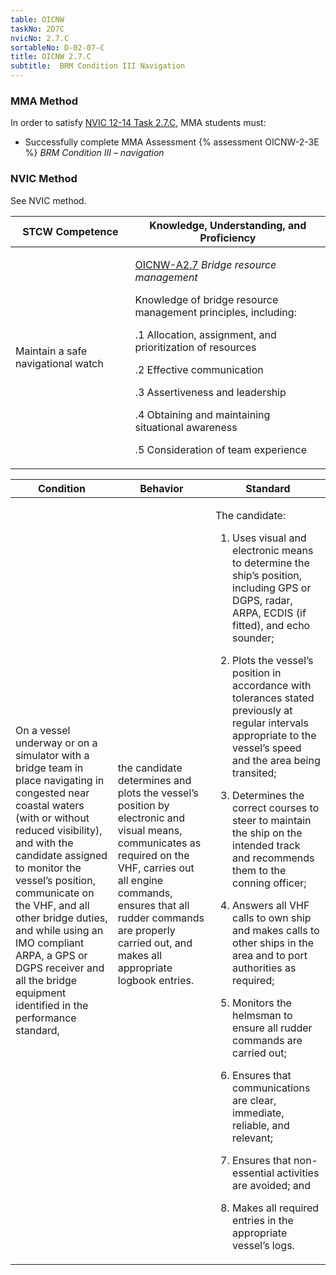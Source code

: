 ```yaml
---
table: OICNW
taskNo: 2D7C
nvicNo: 2.7.C 
sortableNo: D-02-07-C
title: OICNW 2.7.C 
subtitle:  BRM Condition III Navigation
---
```



### MMA Method

In order to satisfy  [NVIC 12-14  Task  2.7.C]({{site.baseurl}}/assets/images/nvic-12-14.pdf), MMA students must:

* Successfully complete MMA Assessment {% assessment OICNW-2-3E %} *BRM Condition III – navigation*


### NVIC Method

<a onclick="togglevisibility('nvic_methods')" >See NVIC method.</a>

<div id='nvic_methods' class='hide'>

<table>
<thead>
<tr>
<th class='forty'> STCW Competence </th>
<th class='sixty'> Knowledge, Understanding, and Proficiency </th>
</tr>
</thead>




<tbody>
<tr><td markdown='1'>

Maintain a safe navigational watch

</td><td markdown='1'>

[OICNW-A2.7]({{site.baseurl}}/tables/21.html#OICNW-A2.7) *Bridge resource management* 

Knowledge of bridge resource management principles, including: 

.1  Allocation, assignment, and prioritization of resources 

.2  Effective communication 

.3  Assertiveness and leadership 

.4  Obtaining and maintaining situational awareness

.5 Consideration of team experience

</td></tr>


</tbody>
</table>


<table>
<thead>
<tr><th class='twenty'>  Condition </th><th class='twenty'> Behavior </th><th  class='sixty'>Standard </th></tr>
</thead>
<tbody >



<tr><td markdown='1'>

On a vessel underway or on a simulator with a bridge team in place navigating in congested near coastal waters (with or without reduced visibility), and with the candidate assigned to monitor the vessel’s position, communicate on the VHF, and all other bridge duties, and while using an IMO compliant ARPA, a GPS or DGPS receiver and all the bridge equipment identified in the performance standard,

</td><td markdown='1'>

the candidate determines and plots the vessel’s position by electronic and visual means, communicates as required on the VHF, carries out all engine commands, ensures that all rudder commands are properly carried out, and makes all appropriate logbook entries.

<br>

<div class="tooltip">
<span class="tooltiptext">
</span>
</div>


</td><td markdown='1'>

The candidate:

1. Uses visual and electronic means to determine the ship’s position, including GPS or DGPS, radar, ARPA, ECDIS (if fitted), and echo sounder;

2. Plots the vessel’s position in accordance with tolerances stated previously at regular intervals appropriate to the vessel’s speed and the area being transited;

3. Determines the correct courses to steer to maintain the ship on the intended track and recommends them to the conning officer;

4. Answers all VHF calls to own ship and makes calls to other ships in the area and to port authorities as required;

5. Monitors the helmsman to ensure all rudder commands are carried out;

6. Ensures that communications are clear, immediate, reliable, and relevant;

7. Ensures that non-essential activities are avoided; and

8. Makes all required entries in the appropriate vessel’s logs.

</td></tr>
</tbody>
</table>
</div>
